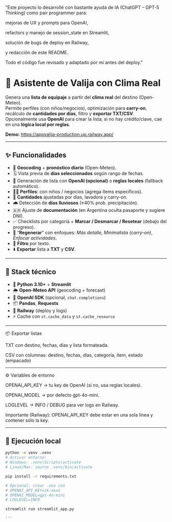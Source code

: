 "Este proyecto lo desarrollé con bastante ayuda de IA (ChatGPT – GPT-5 Thinking) como pair programmer para:

mejoras de UX y prompts para OpenAI,

refactors y manejo de session_state en Streamlit,

solución de bugs de deploy en Railway,

y redacción de este README.

Todo el código fue revisado y adaptado por mí antes del deploy."




# 🧳 Asistente de Valija con Clima Real
Genera una **lista de equipaje** a partir del **clima real** del destino (Open-Meteo).  
Permite perfiles (con niños/negocios), optimización para **carry-on**, recálculo de **cantidades por días**, filtro y **exportar TXT/CSV**.  
Opcionalmente usa **OpenAI** para crear la lista; si no hay crédito/clave, cae en una **lógica local por reglas**.

**Demo:** https://appvalija-production.up.railway.app/

---

## ✨ Funcionalidades

- 🔎 **Geocoding** + **pronóstico diario** (Open-Meteo).
- 🗓️ Vista previa de **días seleccionados** según rango de fechas.
- 🧠 Generación de lista con **OpenAI (opcional)** o **reglas locales** (fallback automático).
- 👶👔 **Perfiles**: con niños / negocios (agrega ítems específicos).
- 🧦 **Cantidades** ajustadas por días, lavadora y carry-on.
- 🌧️ Detección de **días lluviosos** (≥40% prob. precipitación).
- 🇦🇷 Ajuste de **documentación** (en Argentina oculta pasaporte y sugiere DNI).
- ✅ Checklists por categoría + **Marcar / Desmarcar / Resetear** (debajo del progreso).
- 🔁 “**Regenerar**” con enfoques: *Más detalle*, *Minimalista (carry-on)*, *Enfocar actividades*.
- 🔎 **Filtro** por texto.
- ⬇️ **Exportar** lista a **TXT** y **CSV**.

---

## 🧰 Stack técnico

- 🐍 **Python 3.10+** + **Streamlit**
- 🌦 **Open-Meteo API** (geocoding + forecast)
- 🤖 **OpenAI SDK** (opcional, `chat.completions`)
- 📦 **Pandas**, **Requests**
- 🚀 **Railway** (deploy y logs)
- ⚡ Cache con `st.cache_data` y `st.cache_resource`

---

📦 Exportar listas


TXT con destino, fechas, días y lista formateada.

CSV con columnas: destino, fechas, días, categoría, ítem, estado (empacado)

---


⚙️ Variables de entorno


OPENAI_API_KEY → tu key de OpenAI (si no, usa reglas locales).

OPENAI_MODEL → por defecto gpt-4o-mini.

LOGLEVEL → INFO / DEBUG para ver logs en Railway.

Importante (Railway): OPENAI_API_KEY debe estar en una sola línea y contener sólo la key.

---


## 🚀 Ejecución local


```bash
python -m venv .venv
# Activar entorno:
# Windows: .venv\Scripts\activate
# Linux/Mac: source .venv/bin/activate

pip install -r requirements.txt

# Opcional: crear .env con
# OPENAI_API_KEY=sk-xxxx
# OPENAI_MODEL=gpt-4o-mini
# LOGLEVEL=INFO

streamlit run streamlit_app.py

'''


